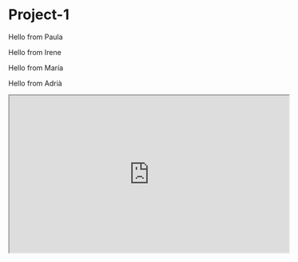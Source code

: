 # Project-1

Hello from Paula


Hello from Irene


Hello from María


Hello from Adrià 





<iframe width="560" height="315" src="https://https://youtu.be/uwmeH6Rnj2E">
</iframe>